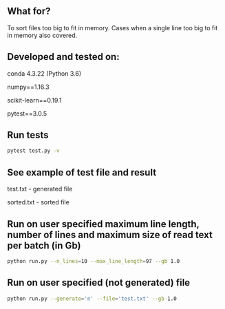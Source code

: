 ##    What for?

To sort files too big to fit in memory. Cases when a single line too big to fit in memory also covered.


##    Developed and tested on:

conda 4.3.22 (Python 3.6)

numpy==1.16.3

scikit-learn==0.19.1

pytest==3.0.5


##    Run tests 

```sh
pytest test.py -v
```


##    See example of test file and result 

test.txt - generated file

sorted.txt - sorted file


##    Run on user specified maximum line length, number of lines and maximum size of read text per batch (in Gb)

```sh
python run.py --n_lines=10 --max_line_length=97 --gb 1.0
``` 


##    Run on user specified (not generated) file 

```sh
python run.py --generate='n' --file='test.txt' --gb 1.0
```